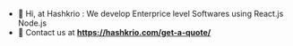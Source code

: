 - 👋 Hi, at Hashkrio :  We develop Enterprice level Softwares using React.js Node.js
- 👀 Contact us at **https://hashkrio.com/get-a-quote/**


<!---
arityreactnode/arityreactnode is a ✨ special ✨ repository because its `README.md` (this file) appears on your GitHub profile.
You can click the Preview link to take a look at your changes.
--->
